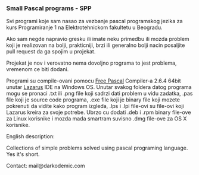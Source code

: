 <h3>Small Pascal programs - SPP</h3>
<p>Svi programi koje sam nasao za vezbanje pascal programskog jezika za kurs Programiranje 1 na Elektrotehnickom fakultetu u Beogradu.</p>
<p>Ako sam negde napravio gresku ili imate neku primedbu ili mozda problem koji je realizovan na bolji, prakticniji, brzi ili generalno bolji nacin posaljite pull request da ga spojim u projekat.</p>
<p>Projekat je nov i verovatno nema dovoljno programa to jest problema, vremenom ce biti dodani.</p>
<p>Programi su compile-ovani pomocu <a href="http://www.freepascal.org/">Free Pascal</a> Compiler-a 2.6.4 64bit unutar <a href="http://www.lazarus.freepascal.org/">Lazarus</a> IDE na Windows OS. Unutar svakog foldera datog programa mogu se pronaci .txt ili .png file koji sadrzi dati problem u vidu zadatka, .pas file koji je source code programa, .exe file koji je binary file koji mozete pokrenuti da vidite kako program izgleda, .lps i .lpi file-ovi su file-ovi koji Lazarus kreira za svoje potrebe. Ubrzo cu dodati .deb i .rpm binary file-ove za Linux korisnike i mozda mada smartram suvisno .dmg file-ove za OS X korisnike.</p>
<p>English description:</p>
<p>Collections of simple problems solved using pascal programing language. Yes it's short.</p>
<p>Contact:
mail@darkodemic.com
</p>